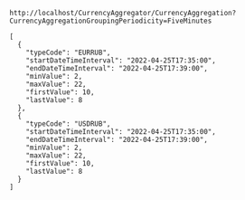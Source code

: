 `http://localhost/CurrencyAggregator/CurrencyAggregation?CurrencyAggregationGroupingPeriodicity=FiveMinutes`

```
[
  {
    "typeCode": "EURRUB",
    "startDateTimeInterval": "2022-04-25T17:35:00",
    "endDateTimeInterval": "2022-04-25T17:39:00",
    "minValue": 2,
    "maxValue": 22,
    "firstValue": 10,
    "lastValue": 8
  },
  {
    "typeCode": "USDRUB",
    "startDateTimeInterval": "2022-04-25T17:35:00",
    "endDateTimeInterval": "2022-04-25T17:39:00",
    "minValue": 2,
    "maxValue": 22,
    "firstValue": 10,
    "lastValue": 8
  }
]
```

